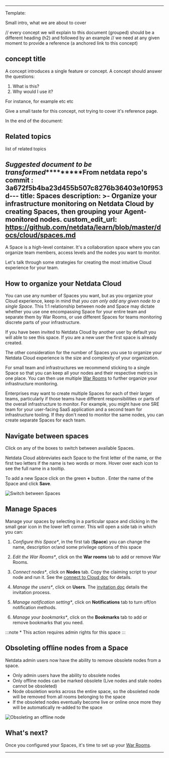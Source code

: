 
<!--
Title: "Spaces"
custom_edit_url: https://github.com/netdata/learn/blob/master/docs/concepts/netdata-hub/spaces.md
learn_status: Published
learn_topic_type: Concepts
learn_rel_path: docs/concepts/netdata-hub/spaces.md
learn_repo_doc: True
learn_docs_purpose: Present the purpose of Spaces
-->



**********************************************************************
Template:

Small intro, what we are about to cover

// every concept we will explain to this document (grouped) should be a different heading (h2) and followed by an example
// we need at any given moment to provide a reference (a anchored link to this concept)
## concept title

A concept introduces a single feature or concept. A concept should answer the questions:

1. What is this?
2. Why would I use it?

For instance, for example etc etc

Give a small taste for this concept, not trying to cover it's reference page. 

In the end of the document:

## Related topics

list of related topics

*****************Suggested document to be transformed**************************From netdata repo's commit : 3a672f5b4ba23d455b507c8276b36403e10f953d---
title: Spaces 
description: >- 
  Organize your infrastructure monitoring on Netdata Cloud by creating Spaces, then grouping
  your Agent-monitored nodes. 
custom_edit_url: https://github.com/netdata/learn/blob/master/docs/cloud/spaces.md
---

A Space is a high-level container. It's a collaboration space where you can organize team members, access levels and the
nodes you want to monitor.

Let's talk through some strategies for creating the most intuitive Cloud experience for your team.

## How to organize your Netdata Cloud

You can use any number of Spaces you want, but as you organize your Cloud experience, keep in mind that _you can only
add any given node to a single Space_. This 1:1 relationship between node and Space may dictate whether you use one
encompassing Space for your entire team and separate them by War Rooms, or use different Spaces for teams monitoring
discrete parts of your infrastructure.

If you have been invited to Netdata Cloud by another user by default you will able to see this space. If you are a new
user the first space is already created.

The other consideration for the number of Spaces you use to organize your Netdata Cloud experience is the size and
complexity of your organization.

For small team and infrastructures we recommend sticking to a single Space so that you can keep all your nodes and their
respective metrics in one place. You can then use multiple [War Rooms](/docs/cloud/war-rooms) to further organize your
infrastructure monitoring.

Enterprises may want to create multiple Spaces for each of their larger teams, particularly if those teams have
different responsibilities or parts of the overall infrastructure to monitor. For example, you might have one SRE team
for your user-facing SaaS application and a second team for infrastructure tooling. If they don't need to monitor the
same nodes, you can create separate Spaces for each team.

## Navigate between spaces

Click on any of the boxes to switch between available Spaces.

Netdata Cloud abbreviates each Space to the first letter of the name, or the first two letters if the name is two words
or more. Hover over each icon to see the full name in a tooltip.

To add a new Space click on the green **+** button . Enter the name of the Space and click **Save**.

![Switch between Spaces](/img/cloud/main-page-add-space.png)

## Manage Spaces

Manage your spaces by selecting in a particular space and clicking in the small gear icon in the lower left corner. This
will open a side tab in which you can:

1. _Configure this Space*_, in the first tab (**Space**) you can change the name, description or/and some privilege
   options of this space

2. _Edit the War Rooms*_, click on the **War rooms** tab to add or remove War Rooms.

3. _Connect nodes*_, click on **Nodes** tab. Copy the claiming script to your node and run it. See the
   [connect to Cloud doc](/docs/agent/claim) for details.

4. _Manage the users*_, click on **Users**. The [invitation doc](/docs/cloud/manage/invite-your-team)
   details the invitation process.

5. _Manage notification setting*_, click on **Notifications** tab to turn off/on notification methods.

6. _Manage your bookmarks*_, click on the **Bookmarks** tab to add or remove bookmarks that you need.

:::note \* This action requires admin rights for this space
:::

## Obsoleting offline nodes from a Space

Netdata admin users now have the ability to remove obsolete nodes from a space.

- Only admin users have the ability to obsolete nodes
- Only offline nodes can be marked obsolete (Live nodes and stale nodes cannot be obsoleted)
- Node obsoletion works across the entire space, so the obsoleted node will be removed from all rooms belonging to the
  space
- If the obsoleted nodes eventually become live or online once more they will be automatically re-added to the space

![Obsoleting an offline node](https://user-images.githubusercontent.com/24860547/173087202-70abfd2d-f0eb-4959-bd0f-74aeee2a2a5a.gif)

## What's next?

Once you configured your Spaces, it's time to set up your [War Rooms](/docs/cloud/war-rooms).
*******************************************************************************
